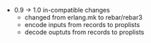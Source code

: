 * 0.9 -> 1.0 in-compatible changes
  - changed from erlang.mk to rebar/rebar3
  - encode inputs from records to proplists
  - decode ouptuts from records to proplists

